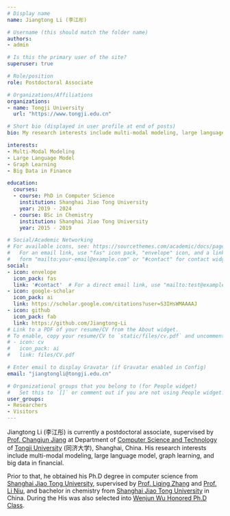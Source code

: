 ```yaml
---
# Display name
name: Jiangtong Li (李江彤)

# Username (this should match the folder name)
authors:
- admin

# Is this the primary user of the site?
superuser: true

# Role/position
role: Postdoctoral Associate

# Organizations/Affiliations
organizations:
- name: Tongji University
  url: "https://www.tongji.edu.cn"

# Short bio (displayed in user profile at end of posts)
bio: My research interests include multi-modal modeling, large language model, graph learning and big data in finance.

interests:
- Multi-Modal Modeling
- Large Language Model
- Graph Learning
- Big Data in Finance

education:
  courses:
  - course: PhD in Computer Science
    institution: Shanghai Jiao Tong University
    year: 2019 - 2024
  - course: BSc in Chemistry
    institution: Shanghai Jiao Tong University
    year: 2015 - 2019

# Social/Academic Networking
# For available icons, see: https://sourcethemes.com/academic/docs/page-builder/#icons
#   For an email link, use "fas" icon pack, "envelope" icon, and a link in the
#   form "mailto:your-email@example.com" or "#contact" for contact widget.
social:
- icon: envelope
  icon_pack: fas
  link: '#contact'  # For a direct email link, use "mailto:test@example.org".
- icon: google-scholar
  icon_pack: ai
  link: https://scholar.google.com/citations?user=S3IHsWMAAAAJ
- icon: github
  icon_pack: fab
  link: https://github.com/Jiangtong-Li
# Link to a PDF of your resume/CV from the About widget.
# To enable, copy your resume/CV to `static/files/cv.pdf` and uncomment the lines below.
# - icon: cv
#   icon_pack: ai
#   link: files/CV.pdf

# Enter email to display Gravatar (if Gravatar enabled in Config)
email: "jiangtongli@tongji.edu.cn"

# Organizational groups that you belong to (for People widget)
#   Set this to `[]` or comment out if you are not using People widget.
user_groups:
- Researchers
- Visitors
---
```


Jiangtong Li (李江彤) is currently a postdoctoral associate, supervised by [Prof. Changjun Jiang](https://see.tongji.edu.cn/info/1233/7514.htm) at Department of [Computer Science and Technology](https://cs.tongji.edu.cn/) of [Tongji University](https://www.tongji.edu.cn/) (同济大学), Shanghai, China. His research interests include multi-modal modeling, large language model, graph learning, and big data in financial.

Prior to that, he obtained his Ph.D degree in computer science from [Shanghai Jiao Tong University](http://en.sjtu.edu.cn/), supervised by [Prof. Liqing Zhang](http://www.cs.sjtu.edu.cn/en/PeopleDetail.aspx?id=137) and [Prof. Li Niu](http://bcmi.sjtu.edu.cn/home/niuli/), and bachelor in chemistry from [Shanghai Jiao Tong University](http://en.sjtu.edu.cn/) in China. During the His was also selected into [Wenjun Wu Honored Ph.D Class](https://news.sjtu.edu.cn/jdyw/20190930/111855.html).